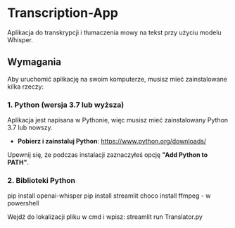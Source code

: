 # Transcription-App
Aplikacja do transkrypcji i tłumaczenia mowy na tekst przy użyciu modelu Whisper.

## Wymagania

Aby uruchomić aplikację na swoim komputerze, musisz mieć zainstalowane kilka rzeczy:

### 1. **Python (wersja 3.7 lub wyższa)**

Aplikacja jest napisana w Pythonie, więc musisz mieć zainstalowany Python 3.7 lub nowszy.

- **Pobierz i zainstaluj Python**: https://www.python.org/downloads/

Upewnij się, że podczas instalacji zaznaczyłeś opcję **"Add Python to PATH"**.

### 2. **Biblioteki Python**


pip install openai-whisper
pip install streamlit
choco install ffmpeg - w powershell

Wejdź do lokalizacji pliku w cmd i wpisz:
streamlit run Translator.py
